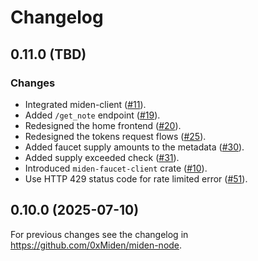 # Changelog

## 0.11.0 (TBD)

### Changes

- Integrated miden-client ([#11](https://github.com/0xMiden/miden-faucet/pull/11)).
- Added `/get_note` endpoint ([#19](https://github.com/0xMiden/miden-faucet/pull/19)).
- Redesigned the home frontend ([#20](https://github.com/0xMiden/miden-faucet/pull/20)).
- Redesigned the tokens request flows ([#25](https://github.com/0xMiden/miden-faucet/pull/25)).
- Added faucet supply amounts to the metadata ([#30](https://github.com/0xMiden/miden-faucet/pull/30)).
- Added supply exceeded check ([#31](https://github.com/0xMiden/miden-faucet/pull/31)). 
- Introduced `miden-faucet-client` crate ([#10](https://github.com/0xMiden/miden-faucet/pull/10)).
- Use HTTP 429 status code for rate limited error ([#51](https://github.com/0xMiden/miden-faucet/pull/51)).

## 0.10.0 (2025-07-10)

For previous changes see the changelog in https://github.com/0xMiden/miden-node.
